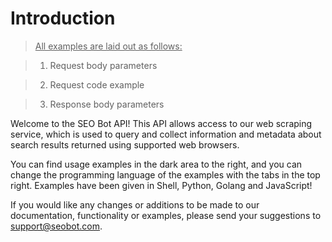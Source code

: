 # Introduction

> <u>All examples are laid out as follows:</u>

> 1. Request body parameters

> 2. Request code example 

> 3. Response body parameters

Welcome to the SEO Bot API! This API allows access to our web scraping service, which is used to query and collect information and metadata about search results returned using supported web browsers. 

You can find usage examples in the dark area to the right, and you can change the programming language of the examples with the tabs in the top right. Examples have been given in Shell, Python, Golang and JavaScript!

If you would like any changes or additions to be made to our documentation, functionality or examples, please send your suggestions to <a href="mailto:support@seabot.com">support@seobot.com</a>.